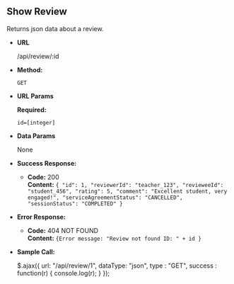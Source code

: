 **Show Review**
----
Returns json data about a review.

* **URL**

  /api/review/:id

* **Method:**

  `GET`

*  **URL Params**


   **Required:**

   `id=[integer]`

* **Data Params**

  None

* **Success Response:**

    * **Code:** 200 <br />
      **Content:** `{
    "id": 1,
    "reviewerId": "teacher_123",
    "revieweeId": "student_456",
    "rating": 5,
    "comment": "Excellent student, very engaged!",
    "serviceAgreementStatus": "CANCELLED",
    "sessionStatus": "COMPLETED"
}`

* **Error Response:**

  * **Code:** 404 NOT FOUND <br />
      **Content:** `{Error message: "Review not found ID: " + id }`


* **Sample Call:**

  $.ajax({
  url: "/api/review/1",
  dataType: "json",
  type : "GET",
  success : function(r) {
  console.log(r);
  }
  });
 